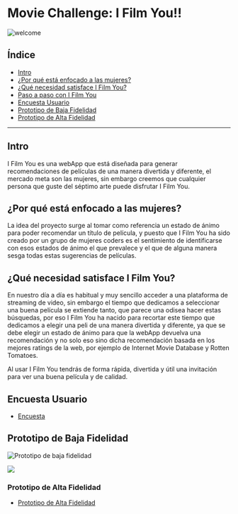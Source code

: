 # Movie Challenge: I Film You!!

![welcome](https://i.ibb.co/ysvHw65/pantalla-Welcome.png
)

## Índice
- [Intro](#intro)
- [¿Por qué está enfocado a las mujeres?](#¿por-qué-está-enfocado-a-las-mujeres?)
- [¿Qué necesidad satisface I Film You?](#¿qué-necesidad-satisface-I-Film-You?)
- [Paso a paso con I Film You](#paso-a-paso-con-I-Film-You)
- [Encuesta Usuario](#encuesta-usuario)
- [Prototipo de Baja Fidelidad](#prototipo-de-baja-fidelidad)
- [Prototipo de Alta Fidelidad](#prototipo-de-alta-fidelidad)
---

## Intro

I Film You es una webApp que está diseñada para generar recomendaciones de películas de una manera divertida y diferente, el mercado meta son las mujeres, sin embargo creemos que cualquier persona que guste del séptimo arte puede disfrutar I Film You.


## ¿Por qué está enfocado a las mujeres?

La idea del proyecto surge al tomar como referencia un estado de ánimo para poder recomendar un título de película, y puesto que I Film You ha sido creado por un grupo de mujeres coders es el sentimiento de identificarse con esos estados de ánimo el que prevalece y el que de alguna manera sesga todas estas sugerencias de películas. 

## ¿Qué necesidad satisface I Film You?

En nuestro día a día es habitual y muy sencillo acceder a una plataforma de streaming de video, sin embargo el tiempo que dedicamos a seleccionar una buena película se extiende tanto, que parece una odisea hacer estas búsquedas, por eso I Film You ha nacido para recortar este tiempo que dedicamos a elegir una peli de una manera divertida y diferente, ya que se debe elegir un estado de ánimo para que la webApp devuelva una recomendación y no solo eso sino dicha recomendación basada en los mejores ratings de la web, por ejemplo de Internet Movie Database y Rotten Tomatoes.

Al usar I Film You tendrás de forma rápida, divertida y útil una invitación para ver una buena película y de calidad.

## Encuesta Usuario

- [Encuesta](https://es.surveymonkey.com/results/SM-QMPZJLP87/)

## Prototipo de Baja Fidelidad

![Prototipo de baja fidelidad](https://i.ibb.co/3m6HJXr/prototipo-Baja1.png)

![](https://i.ibb.co/TmH1v0m/prototipo-Baja2.jpg)


### Prototipo de Alta Fidelidad
- [Prototipo de Alta Fidelidad](https://www.figma.com/file/gWiY0hP5R89w6PMfOXR1JHhf/Movie-challenge-1?node-id=0%3A1)





